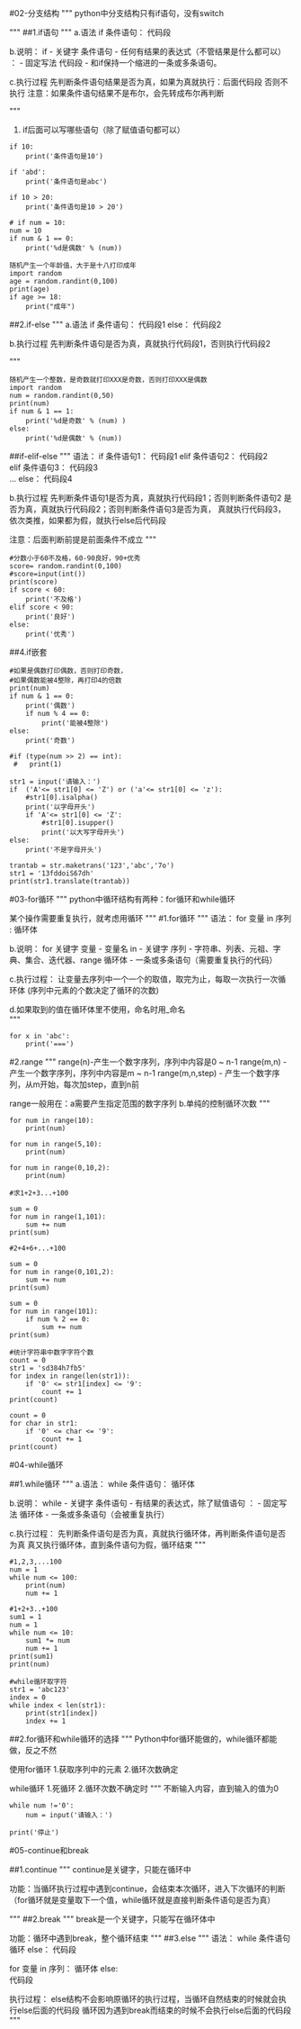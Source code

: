 #02-分支结构
"""
python中分支结构只有if语句，没有switch

"""
##1.if语句
"""
a.语法
if 条件语句：
    代码段
    
b.说明：
if - 关键字
条件语句 - 任何有结果的表达式（不管结果是什么都可以）
： - 固定写法
代码段 - 和if保持一个缩进的一条或多条语句。

c.执行过程
先判断条件语句结果是否为真，如果为真就执行：后面代码段
否则不执行
注意：如果条件语句结果不是布尔，会先转成布尔再判断
    
"""
1. if后面可以写哪些语句（除了赋值语句都可以）
```
if 10:
    print('条件语句是10')

if 'abd':
    print('条件语句是abc')

if 10 > 20:
    print('条件语句是10 > 20')

# if num = 10:
num = 10
if num & 1 == 0:
    print('%d是偶数' % (num))
```
```
随机产生一个年龄值，大于是十八打印成年
import random
age = random.randint(0,100)
print(age)
if age >= 18:
    print("成年")
```
##2.if-else
"""
a.语法
if 条件语句：
    代码段1
else：
    代码段2  
    
b.执行过程
先判断条件语句是否为真，真就执行代码段1，否则执行代码段2
         
"""
```
随机产生一个整数，是奇数就打印XXX是奇数，否则打印XXX是偶数
import random
num = random.randint(0,50)
print(num)
if num & 1 == 1:
    print('%d是奇数' % (num) )
else:
    print('%d是偶数' % (num))
```
##if-elif-else
"""
语法：
if 条件语句1：
   代码段1
elif 条件语句2：
    代码段2   
elif 条件语句3：
    代码段3   
    ...
else：
    代码段4    
    
b.执行过程
先判断条件语句1是否为真，真就执行代码段1；否则判断条件语句2
是否为真，真就执行代码段2；否则判断条件语句3是否为真，
真就执行代码段3，依次类推，如果都为假，就执行else后代码段        

注意：后面判断前提是前面条件不成立
"""
```
#分数小于60不及格，60-90良好，90+优秀
score= random.randint(0,100)
#score=input(int())
print(score)
if score < 60:
    print('不及格')
elif score < 90:
    print('良好')
else:
    print('优秀')
```
##4.if嵌套
```
#如果是偶数打印偶数，否则打印奇数，
#如果偶数能被4整除，再打印4的倍数
print(num)
if num & 1 == 0:
    print('偶数')
    if num % 4 == 0:
        print('能被4整除')
else:
    print('奇数')

#if (type(num >> 2) == int):
 #   print(1)
```
```
str1 = input('请输入：')
if  ('A'<= str1[0] <= 'Z') or ('a'<= str1[0] <= 'z'):
    #str1[0].isalpha()
    print('以字母开头')
    if 'A'<= str1[0] <= 'Z':
        #str1[0].isupper()
        print('以大写字母开头')
else:
    print('不是字母开头')
```
```
trantab = str.maketrans('123','abc','7o')
str1 = '13fddoiS67dh'
print(str1.translate(trantab))
```
#03-for循环
"""
python中循环结构有两种：for循环和while循环

某个操作需要重复执行，就考虑用循环
"""
#1.for循环
"""
语法：
for 变量 in 序列 :
    循环体
    
b.说明：
for 关键字
变量 - 变量名
in - 关键字
序列 - 字符串、列表、元祖、字典、集合、迭代器、range
循环体 - 一条或多条语句（需要重复执行的代码）

c.执行过程：
让变量去序列中一个一个的取值，取完为止，每取一次执行一次循环体
(序列中元素的个数决定了循环的次数)

d.如果取到的值在循环体里不使用，命名时用_命名    
"""
```
for x in 'abc':
    print('===')
```
#2.range
"""
range(n)-产生一个数字序列，序列中内容是0 ~ n-1
range(m,n) - 产生一个数字序列，序列中内容是m ~ n-1
range(m,n,step) - 产生一个数字序列，从m开始，每次加step，直到n前

range一般用在：a需要产生指定范围的数字序列
              b.单纯的控制循环次数
"""
```
for num in range(10):
    print(num)

for num in range(5,10):
    print(num)

for num in range(0,10,2):
    print(num)
```
```
#求1+2+3...+100

sum = 0
for num in range(1,101):
    sum += num
print(sum)
```
```
#2+4+6+...+100

sum = 0
for num in range(0,101,2):
    sum += num
print(sum)
```
```
sum = 0
for num in range(101):
    if num % 2 == 0:
        sum += num
print(sum)
```
```
#统计字符串中数字字符个数
count = 0
str1 = 'sd384h7fb5'
for index in range(len(str1)):
    if '0' <= str1[index] <= '9':
        count += 1
print(count)
```
```
count = 0
for char in str1:
    if '0' <= char <= '9':
        count += 1
print(count)
```
#04-while循环

##1.while循环
"""
a.语法：
while 条件语句：
    循环体

b.说明：
while - 关键字
条件语句 - 有结果的表达式，除了赋值语句
： - 固定写法
循环体 - 一条或多条语句（会被重复执行）

c.执行过程：
先判断条件语句是否为真，真就执行循环体，再判断条件语句是否为真
真又执行循环体，直到条件语句为假，循环结束
"""
```
#1,2,3,...100
num = 1
while num <= 100:
    print(num)
    num += 1
```
```
#1+2+3..+100
sum1 = 1
num = 1
while num <= 10:
    sum1 *= num
    num += 1
print(sum1)
print(num)
```
```
#while循环取字符
str1 = 'abc123'
index = 0
while index < len(str1):
    print(str1[index])
    index += 1
```
##2.for循环和while循环的选择
"""
Python中for循环能做的，while循环都能做，反之不然

使用for循环
1.获取序列中的元素
2.循环次数确定

while循环
1.死循环
2.循环次数不确定时
"""
不断输入内容，直到输入的值为0
```
while num !='0':
    num = input('请输入：')

print('停止')
```
#05-continue和break

##1.continue
"""
continue是关键字，只能在循环中

功能：当循环执行过程中遇到continue，会结束本次循环，进入下次循环的判断
    （for循环就是变量取下一个值，while循环就是直接判断条件语句是否为真）

"""
##2.break
"""
break是一个关键字，只能写在循环体中

功能：循环中遇到break，整个循环结束
"""
##3.else
"""
语法：
while 条件语句
    循环
else：
    代码段
    
for 变量 in 序列：
    循环体
else:    
     代码段
     
执行过程：
else结构不会影响原循环的执行过程，当循环自然结束的时候就会执行else后面的代码段
循环因为遇到break而结束的时候不会执行else后面的代码段            
"""























